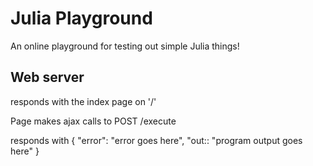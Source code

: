 # Julia Playground

An online playground for testing out simple Julia things!


## Web server

responds with the index page on '/'

Page makes ajax calls to POST /execute

responds with 
{
        "error": "error goes here",
        "out:: "program output goes here"
}




